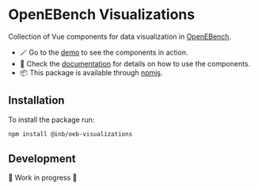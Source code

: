 # OpenEBench Visualizations

Collection of Vue components for data visualization in [OpenEBench](https://openebench.bsc.es/). 

- :magic_wand: Go to the [demo](https://inab.github.io/oeb-visualizations-demo/) to see the components in action.
- :open_book: Check the [documentation](https://inab.github.io/oeb-visualizations-demo/docs/) for details on how to use the components.
- :package: This package is available through [npmjs](https://www.npmjs.com/package/@inb/oeb-visualizations). 


## Installation

To install the package run: 

```bash
npm install @inb/oeb-visualizations
``` 

## Development 

🚧 Work in progress 🚧
